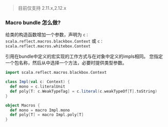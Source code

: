 > 目前仅支持 2.11.x,2.12.x

### Macro bundle 怎么做?

给类的构造函数增加一个参数，声明为 `c：scala.reflect.macros.blackbox.Context` 或 `c：scala.reflect.macros.whitebox.Context`

引用在bundle中定义的宏实现的工作方式与在对象中定义的impls相同。 您指定一个包名称，然后从中选择一个方法，必要时提供类型参数。

```scala
import scala.reflect.macros.blackbox.Context

class Impl(val c: Context) {
  def mono = c.literalUnit
  def poly[T: c.WeakTypeTag] = c.literal(c.weakTypeOf[T].toString)
}

object Macros {
  def mono = macro Impl.mono
  def poly[T] = macro Impl.poly[T]
}
```
